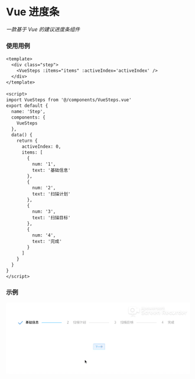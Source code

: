 # Vue 进度条

_一款基于 Vue 的建议进度条组件_

### 使用用例

```
<template>
  <div class="step">
    <VueSteps :items="items" :activeIndex='activeIndex' />
  </div>
</template>

<script>
import VueSteps from '@/components/VueSteps.vue'
export default {
  name: 'Step',
  components: {
    VueSteps
  },
  data() {
    return {
      activeIndex: 0,
      items: [
        {
          num: '1',
          text: '基础信息'
        },
        {
          num: '2',
          text: '扫描计划'
        },
        {
          num: '3',
          text: '扫描目标'
        },
        {
          num: '4',
          text: '完成'
        }
      ]
    }
  }
}
</script>
```

### 示例

![Steps](https://github.com/jmwei/vue-steps/blob/master/src/assets/step.gif 'Steps')
